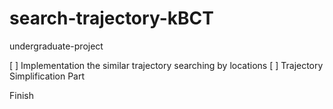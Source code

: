 # search-trajectory-kBCT
undergraduate-project

[ ] Implementation the similar trajectory searching by locations
	[ ] Trajectory Simplification Part
	
Finish